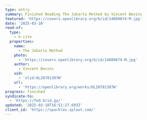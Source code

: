 ```yaml
---
type: entry
summary: Finished Reading The Jakarta Method by Vincent Bevins
featured: 'https://covers.openlibrary.org/b/id/14809674-M.jpg'
date: '2025-03-10'
read-of:
  type:
    - h-cite
  properties:
    name:
      - The Jakarta Method
    photo:
      - 'https://covers.openlibrary.org/b/id/14809674-M.jpg'
    author:
      - Vincent Bevins
    uid:
      - 'olid:OL20781307W'
    url:
      - 'https://openlibrary.org/works/OL20781307W'
progress: finished
syndicate-to:
  - 'https://fed.brid.gy/'
updated: '2025-03-10T16:51:27.693Z'
client_id: 'https://sparkles.sploot.com/'
---
```


